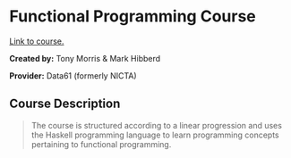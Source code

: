 # Functional Programming Course

[Link to course.](https://github.com/data61/fp-course)

**Created by:** Tony Morris & Mark Hibberd

**Provider:** Data61 (formerly NICTA)

## Course Description

> The course is structured according to a linear progression and uses the Haskell programming language to learn programming concepts pertaining to functional programming.
